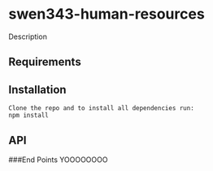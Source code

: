 # swen343-human-resources

Description

## Requirements

## Installation

	Clone the repo and to install all dependencies run:
    npm install

## API
###End Points
YOOOOOOOO
